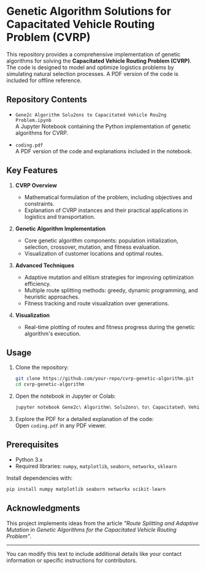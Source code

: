 # Genetic Algorithm Solutions for Capacitated Vehicle Routing Problem (CVRP)

This repository provides a comprehensive implementation of genetic algorithms for solving the **Capacitated Vehicle Routing Problem (CVRP)**. The code is designed to model and optimize logistics problems by simulating natural selection processes. A PDF version of the code is included for offline reference.

## Repository Contents

- `Gene2c Algorithm Solu2ons to Capacitated Vehicle Rou2ng Problem.ipynb`  
  A Jupyter Notebook containing the Python implementation of genetic algorithms for CVRP.

- `coding.pdf`  
  A PDF version of the code and explanations included in the notebook.

## Key Features

1. **CVRP Overview**  
   - Mathematical formulation of the problem, including objectives and constraints.  
   - Explanation of CVRP instances and their practical applications in logistics and transportation.

2. **Genetic Algorithm Implementation**  
   - Core genetic algorithm components: population initialization, selection, crossover, mutation, and fitness evaluation.  
   - Visualization of customer locations and optimal routes.

3. **Advanced Techniques**  
   - Adaptive mutation and elitism strategies for improving optimization efficiency.  
   - Multiple route splitting methods: greedy, dynamic programming, and heuristic approaches.  
   - Fitness tracking and route visualization over generations.

4. **Visualization**  
   - Real-time plotting of routes and fitness progress during the genetic algorithm's execution.

## Usage

1. Clone the repository:  
   ```bash
   git clone https://github.com/your-repo/cvrp-genetic-algorithm.git
   cd cvrp-genetic-algorithm
   ```

2. Open the notebook in Jupyter or Colab:  
   ```bash
   jupyter notebook Gene2c\ Algorithm\ Solu2ons\ to\ Capacitated\ Vehicle\ Rou2ng\ Problem.ipynb
   ```

3. Explore the PDF for a detailed explanation of the code:  
   Open `coding.pdf` in any PDF viewer.

## Prerequisites

- Python 3.x
- Required libraries: `numpy`, `matplotlib`, `seaborn`, `networkx`, `sklearn`

Install dependencies with:  
```bash
pip install numpy matplotlib seaborn networkx scikit-learn
```

## Acknowledgments

This project implements ideas from the article *"Route Splitting and Adaptive Mutation in Genetic Algorithms for the Capacitated Vehicle Routing Problem"*.

---

You can modify this text to include additional details like your contact information or specific instructions for contributors.
